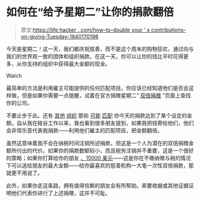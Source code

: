 # 如何在“给予星期二”让你的捐款翻倍

> 原文:[https://life hacker . com/how-to-double your ' s contributions-on-giving-Tuesday-1840170198](https://lifehacker.com/how-to-double-your-donations-on-giving-tuesday-1840170198)

今天是星期二！这一天，我们都庆祝慈善，而不是这个周末的购物狂欢，通过向与我们的世界观一致的团体和组织捐款。在这一天，你可以让你的钱比平时花得更多，从你支持的组织中获得最大金额的现金。

Watch

最简单的方法是利用雇主可能提供的任何匹配项目。你应该已经知道他们是否会这样做，但是如果你需要一点提醒，试着在官方捐赠星期二“ [双倍捐赠](https://doublethedonation.com/tips/giving-tuesday/) ”页面上查找你的公司。

不要止步于此。还有 [其他](https://socialgood.fb.com/giving-season/#giving-tuesday) [组织](https://www.patagonia.com/actionworks/) 那些 [可能](https://www.paypal.com/fundraiser/112574644767835624) [匹配](https://www.weareplannedparenthood.org/onlineactions/AxkZ3Xj7kkKyiikFW9UE2w2) 你今天的捐款达到了某个设定的金额。自从我在硅谷工作以来，我也看到很多朋友提到，如果我把钱寄给他们，他们会非常乐意代表我捐款——利用他们雇主的匹配项目，把金额翻倍。

虽然这意味着我不会在纳税时间注销所述捐款，但这是一个人为潜在的双倍捐赠金额所付出的代价。如果你的捐款数额较小，而且税务注销并不重要，这是一个很好的策略；如果你打算给你的朋友 [、15000 美元](https://www.nerdwallet.com/blog/taxes/gift-tax-rate/)——这是你在不缴纳赠与税的情况下可以送给朋友的最大金额——给你最喜欢的慈善机构一大笔一次性双倍捐款，那就更不用说了。

此外，如果你走这条路，拥有值得信赖的朋友会有所帮助。索要收据或其他证据证明他们代表你进行了上述捐赠，这并不可耻。